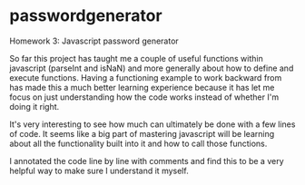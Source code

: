 # passwordgenerator
Homework 3: Javascript password generator

So far this project has taught me a couple of useful functions within javascript (parseInt and isNaN) and more generally about how to define and execute functions. Having a functioning example to work backward from has made this a much better learning experience because it has let me focus on just understanding how the code works instead of whether I'm doing it right.

It's very interesting to see how much can ultimately be done with a few lines of code. It seems like a big part of mastering javascript will be learning about all the functionality built into it and how to call those functions.

I annotated the code line by line with comments and find this to be a very helpful way to make sure I understand it myself.